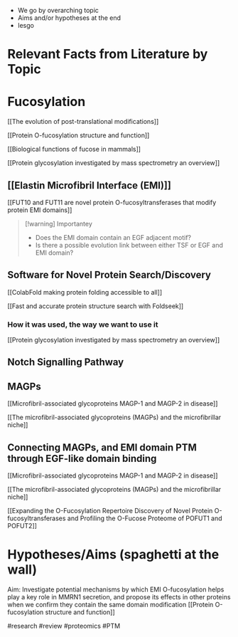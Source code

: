 - We go by overarching topic
- Aims and/or hypotheses at the end
- lesgo

# Relevant Facts from Literature by Topic

# Fucosylation

[[The evolution of post-translational modifications]]

[[Protein O-fucosylation structure and function]]

[[Biological functions of fucose in mammals]]

[[Protein glycosylation investigated by mass spectrometry an overview]]

## [[Elastin Microfibril Interface (EMI)]]

[[FUT10 and FUT11 are novel protein O-fucosyltransferases that modify protein EMI domains]]

> [!warning] Importantey
> - Does the EMI domain contain an EGF adjacent motif? 
> - Is there a possible evolution link between either TSF or EGF and EMI domain?





## Software for Novel Protein Search/Discovery

[[ColabFold making protein folding accessible to all]]


[[Fast and accurate protein structure search with Foldseek]]
### How it was used, the way we want to use it

[[Protein glycosylation investigated by mass spectrometry an overview]]
## Notch Signalling Pathway


## MAGPs

[[Microfibril-associated glycoproteins MAGP-1 and MAGP-2 in disease]]

[[The microfibril-associated glycoproteins (MAGPs) and the microfibrillar niche]]

## Connecting MAGPs, and EMI domain PTM through EGF-like domain binding



[[Microfibril-associated glycoproteins MAGP-1 and MAGP-2 in disease]]

[[The microfibril-associated glycoproteins (MAGPs) and the microfibrillar niche]]

[[Expanding the O-Fucosylation Repertoire Discovery of Novel Protein O-fucosyltransferases and Profiling the O-Fucose Proteome of POFUT1 and POFUT2]]


# Hypotheses/Aims (spaghetti at the wall)

Aim: Investigate potential mechanisms by which EMI O-fucosylation helps play a key role in MMRN1 secretion, and propose its effects in other proteins when we confirm they contain the same domain modification
[[Protein O-fucosylation structure and function]]




#research #review #proteomics #PTM 